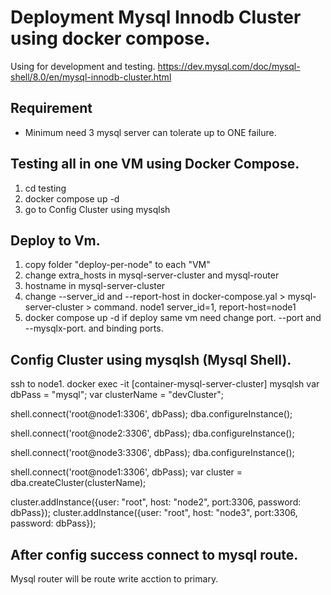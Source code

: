 # Deployment Mysql Innodb Cluster using docker compose.
Using for development and testing.
https://dev.mysql.com/doc/mysql-shell/8.0/en/mysql-innodb-cluster.html

## Requirement
- Minimum need 3 mysql server can tolerate up to ONE failure.
## Testing all in one VM using Docker Compose.
1. cd testing
2. docker compose up -d
3. go to Config Cluster using mysqlsh

## Deploy to Vm.
1. copy folder "deploy-per-node" to each "VM"
2. change  extra_hosts in mysql-server-cluster and mysql-router
3. hostname in mysql-server-cluster
4. change --server_id and --report-host in docker-compose.yal > mysql-server-cluster > command. node1 server_id=1, report-host=node1
5. docker compose up -d
if deploy same vm need change port. --port and --mysqlx-port. and binding ports.

## Config Cluster using mysqlsh (Mysql Shell).
ssh to node1.
docker exec -it [container-mysql-server-cluster] mysqlsh
var dbPass = "mysql";
var clusterName = "devCluster";

shell.connect('root@node1:3306', dbPass);
dba.configureInstance();

shell.connect('root@node2:3306', dbPass);
dba.configureInstance();

shell.connect('root@node3:3306', dbPass);
dba.configureInstance();

shell.connect('root@node1:3306', dbPass);
var cluster = dba.createCluster(clusterName);

cluster.addInstance({user: "root", host: "node2", port:3306, password: dbPass});
cluster.addInstance({user: "root", host: "node3", port:3306, password: dbPass});

## After config success connect to mysql route.
  Mysql router will be route write acction to primary.
